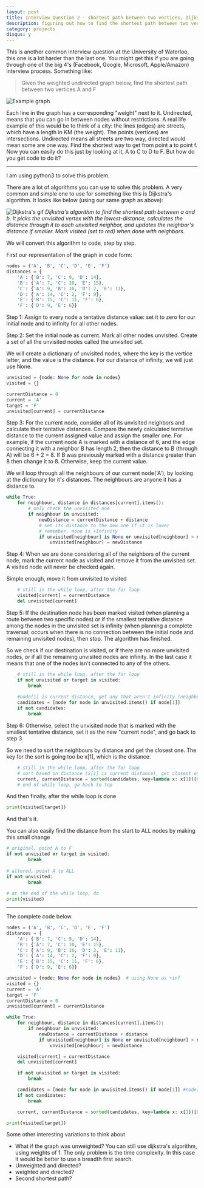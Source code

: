 ```yaml
---
layout: post
title: Interview Question 2 - shortest path between two vertices, Dijkstra's algorithm
description: figuring out how to find the shortest path between two vertices in a graph.
category: projects
disqus: y
---
```


This is another common interview question at the University of Waterloo, this one is a lot harder than the last one. You might get this if you are going through one of the big 4's (Facebook, Google, Microsoft, Apple/Amazon) interview process. Something like:

> Given the weighted undirected graph below, find the shortest path between two vertices A and F

![Example graph](../../../../../images/blog/graph.png)

Each line in the graph has a corresponding "weight" next to it. Undirected, means that you can go in between nodes without restrictions. A real life example of this would be to think of a city: the lines (edges) are streets, which have a length in KM (the weight). The points (vertices) are intersections. Undirected means all streets are two way, directed would mean some are one way. Find the shortest way to get from point a to point f. Now you can easily do this just by looking at it, A to C to D to F. But how do you get code to do it? 

--- 

I am using python3 to solve this problem.

There are a lot of algorithms you can use to solve this problem. A very common and simple one to use for something like this is Dijkstra's algorithm. It looks like below (using our same graph as above):

![Dijkstra's gif](../../../../../images/blog/dijkstra.gif)
*Dijkstra's algorithm to find the shortest path between a and b. It picks the unvisited vertex with the lowest-distance, calculates the distance through it to each unvisited neighbor, and updates the neighbor's distance if smaller. Mark visited (set to red) when done with neighbors.*

We will convert this algorithm to code, step by step.

First our representation of the graph in code form:

```python
nodes = ('A', 'B', 'C', 'D', 'E', 'F')
distances = {
    'A': {'B': 7, 'C': 9, 'D': 14},
    'B': {'A': 7, 'C': 10, 'E': 15},
    'C': {'A': 9, 'B': 10, 'D': 2, 'E': 11},
    'D': {'A': 14, 'C': 2, 'F': 9},
    'E': {'B': 15, 'C': 11, 'F': 6},
    'F': {'D': 9, 'E': 6}}
```

Step 1: Assign to every node a tentative distance value: set it to zero for our initial node and to infinity for all other nodes.

Step 2: Set the initial node as current. Mark all other nodes unvisited. Create a set of all the unvisited nodes called the unvisited set.

We will create a dictionary of unvisited nodes, where the key is the vertice letter, and the value is the distance. For our distance of infinity, we will just use None.

```python
unvisited = {node: None for node in nodes} 
visited = {}

currentDistance = 0
current = 'A'
target = 'F'
unvisited[current] = currentDistance
```

Step 3: For the current node, consider all of its unvisited neighbors and calculate their tentative distances. Compare the newly calculated tentative distance to the current assigned value and assign the smaller one. For example, if the current node A is marked with a distance of 6, and the edge connecting it with a neighbor B has length 2, then the distance to B (through A) will be 6 + 2 = 8. If B was previously marked with a distance greater than 8 then change it to 8. Otherwise, keep the current value.

We will loop through all the neighbours of our current node('A'), by looking at the dictionary for it's distances. The neighbours are anyone it has a distance to.

```python
while True:
    for neighbour, distance in distances[current].items():
		# only check the unvisited one
        if neighbour in unvisited:
            newDistance = currentDistance + distance
			# set its distance to the new one if it is lower
			# remember, none is +Infinity
            if unvisited[neighbour] is None or unvisited[neighbour] > newDistance:
                unvisited[neighbour] = newDistance
```

Step 4: When we are done considering all of the neighbors of the current node, mark the current node as visited and remove it from the unvisited set. A visited node will never be checked again.

Simple enough, move it from unvisited to visited

```python
	# still in the while loop, after the for loop
	visited[current] = currentDistance
	del unvisited[current]
```

Step 5: If the destination node has been marked visited (when planning a route between two specific nodes) or if the smallest tentative distance among the nodes in the unvisited set is infinity (when planning a complete traversal; occurs when there is no connection between the initial node and remaining unvisited nodes), then stop. The algorithm has finished.

So we check if our destination is visited, or if there are no more unvisited nodes, or if all the remaining unvisited nodes are infinity. In the last case it means that one of the nodes isn't connected to any of the others.

```python
	# still in the while loop, after the for loop
	if not unvisited or target in visited:
        break
		
	#node[1] is current distance, get any that aren't infinity (neighbours)
    candidates = [node for node in unvisited.items() if node[1]] 
    if not candidates:
        break
```

Step 6: Otherwise, select the unvisited node that is marked with the smallest tentative distance, set it as the new "current node", and go back to step 3.

So we need to sort the neighbours by distance and get the closest one. The key for the sort is going too be x[1], which is the distance.

```python
	# still in the while loop, after the for loop
	# sort based on distance (x[1] is current distance), get closest one ([0])
    current, currentDistance = sorted(candidates, key=lambda x: x[1])[0]
	# end of while loop, go back to top
```

And then finally, after the while loop is done

```python
print(visited[target])
```

And that's it.

You can also easily find the distance from the start to ALL nodes by making this small change

```python
# original, point A to F
if not unvisited or target in visited:
        break
		
# altered, point A to ALL
if not unvisited:
        break
		
# at the end of the while loop, do
print(visited)
```

---

The complete code below.

```python
nodes = ('A', 'B', 'C', 'D', 'E', 'F')
distances = {
    'A': {'B': 7, 'C': 9, 'D': 14},
    'B': {'A': 7, 'C': 10, 'E': 15},
    'C': {'A': 9, 'B': 10, 'D': 2, 'E': 11},
    'D': {'A': 14, 'C': 2, 'F': 9},
    'E': {'B': 15, 'C': 11, 'F': 6},
    'F': {'D': 9, 'E': 6}}

unvisited = {node: None for node in nodes}  # using None as +inf
visited = {}
current = 'A'
target = 'F'
currentDistance = 0
unvisited[current] = currentDistance

while True:
    for neighbour, distance in distances[current].items():
        if neighbour in unvisited:
            newDistance = currentDistance + distance
            if unvisited[neighbour] is None or unvisited[neighbour] > newDistance:
                unvisited[neighbour] = newDistance

    visited[current] = currentDistance
    del unvisited[current]

    if not unvisited or target in visited:
        break

    candidates = [node for node in unvisited.items() if node[1]] #node[1] is current distance
    if not candidates:
        break

    current, currentDistance = sorted(candidates, key=lambda x: x[1])[0]

print(visited[target])
```

Some other interesting variations to think about

+ What if the graph was unweighted? You can still use dijkstra's algorithm, using weights of 1.  The only problem is the time complexity. In this case it would be better to use a breadth first search.
+ Unweighted and directed?
+ weighted and directed?
+ Second shortest path?
